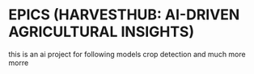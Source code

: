 # EPICS (HARVESTHUB: AI-DRIVEN AGRICULTURAL INSIGHTS)
this is an ai project
for following models
crop detection
and much more morre
